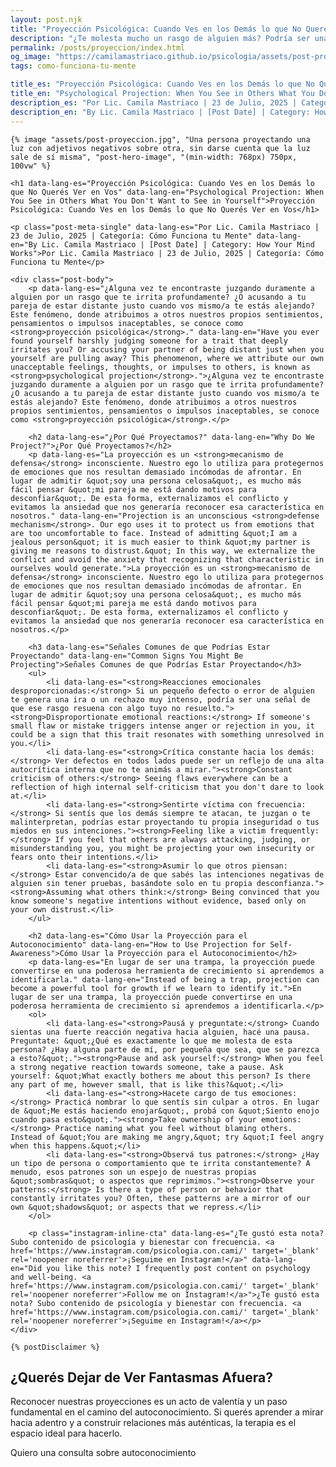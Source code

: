 ```yaml
---
layout: post.njk
title: "Proyección Psicológica: Cuando Ves en los Demás lo que No Querés Ver en Vos | Blog Camila Mastriaco"
description: "¿Te molesta mucho un rasgo de alguien más? Podría ser una proyección. Descubrí qué es este mecanismo de defensa y cómo usarlo para tu autoconocimiento."
permalink: /posts/proyeccion/index.html
og_image: "https://camilamastriaco.github.io/psicologia/assets/post-proyeccion.jpg"
tags: como-funciona-tu-mente

title_es: "Proyección Psicológica: Cuando Ves en los Demás lo que No Querés Ver en Vos"
title_en: "Psychological Projection: When You See in Others What You Don't Want to See in Yourself"
description_es: "Por Lic. Camila Mastriaco | 23 de Julio, 2025 | Categoría: Cómo Funciona tu Mente"
description_en: "By Lic. Camila Mastriaco | [Post Date] | Category: How Your Mind Works"
---
```





    {% image "assets/post-proyeccion.jpg", "Una persona proyectando una luz con adjetivos negativos sobre otra, sin darse cuenta que la luz sale de sí misma", "post-hero-image", "(min-width: 768px) 750px, 100vw" %}
    
    <h1 data-lang-es="Proyección Psicológica: Cuando Ves en los Demás lo que No Querés Ver en Vos" data-lang-en="Psychological Projection: When You See in Others What You Don't Want to See in Yourself">Proyección Psicológica: Cuando Ves en los Demás lo que No Querés Ver en Vos</h1>
<div id="share-buttons-container"></div>

    <p class="post-meta-single" data-lang-es="Por Lic. Camila Mastriaco | 23 de Julio, 2025 | Categoría: Cómo Funciona tu Mente" data-lang-en="By Lic. Camila Mastriaco | [Post Date] | Category: How Your Mind Works">Por Lic. Camila Mastriaco | 23 de Julio, 2025 | Categoría: Cómo Funciona tu Mente</p>
    
    <div class="post-body">
        <p data-lang-es="¿Alguna vez te encontraste juzgando duramente a alguien por un rasgo que te irrita profundamente? ¿O acusando a tu pareja de estar distante justo cuando vos mismo/a te estás alejando? Este fenómeno, donde atribuimos a otros nuestros propios sentimientos, pensamientos o impulsos inaceptables, se conoce como <strong>proyección psicológica</strong>." data-lang-en="Have you ever found yourself harshly judging someone for a trait that deeply irritates you? Or accusing your partner of being distant just when you yourself are pulling away? This phenomenon, where we attribute our own unacceptable feelings, thoughts, or impulses to others, is known as <strong>psychological projection</strong>.">¿Alguna vez te encontraste juzgando duramente a alguien por un rasgo que te irrita profundamente? ¿O acusando a tu pareja de estar distante justo cuando vos mismo/a te estás alejando? Este fenómeno, donde atribuimos a otros nuestros propios sentimientos, pensamientos o impulsos inaceptables, se conoce como <strong>proyección psicológica</strong>.</p>

        <h2 data-lang-es="¿Por Qué Proyectamos?" data-lang-en="Why Do We Project?">¿Por Qué Proyectamos?</h2>
        <p data-lang-es="La proyección es un <strong>mecanismo de defensa</strong> inconsciente. Nuestro ego lo utiliza para protegernos de emociones que nos resultan demasiado incómodas de afrontar. En lugar de admitir &quot;soy una persona celosa&quot;, es mucho más fácil pensar &quot;mi pareja me está dando motivos para desconfiar&quot;. De esta forma, externalizamos el conflicto y evitamos la ansiedad que nos generaría reconocer esa característica en nosotros." data-lang-en="Projection is an unconscious <strong>defense mechanism</strong>. Our ego uses it to protect us from emotions that are too uncomfortable to face. Instead of admitting &quot;I am a jealous person&quot; it is much easier to think &quot;my partner is giving me reasons to distrust.&quot; In this way, we externalize the conflict and avoid the anxiety that recognizing that characteristic in ourselves would generate.">La proyección es un <strong>mecanismo de defensa</strong> inconsciente. Nuestro ego lo utiliza para protegernos de emociones que nos resultan demasiado incómodas de afrontar. En lugar de admitir &quot;soy una persona celosa&quot;, es mucho más fácil pensar &quot;mi pareja me está dando motivos para desconfiar&quot;. De esta forma, externalizamos el conflicto y evitamos la ansiedad que nos generaría reconocer esa característica en nosotros.</p>
        
        <h3 data-lang-es="Señales Comunes de que Podrías Estar Proyectando" data-lang-en="Common Signs You Might Be Projecting">Señales Comunes de que Podrías Estar Proyectando</h3>
        <ul>
            <li data-lang-es="<strong>Reacciones emocionales desproporcionadas:</strong> Si un pequeño defecto o error de alguien te genera una ira o un rechazo muy intenso, podría ser una señal de que ese rasgo resuena con algo tuyo no resuelto."><strong>Disproportionate emotional reactions:</strong> If someone's small flaw or mistake triggers intense anger or rejection in you, it could be a sign that this trait resonates with something unresolved in you.</li>
            <li data-lang-es="<strong>Crítica constante hacia los demás:</strong> Ver defectos en todos lados puede ser un reflejo de una alta autocrítica interna que no te animás a mirar."><strong>Constant criticism of others:</strong> Seeing flaws everywhere can be a reflection of high internal self-criticism that you don't dare to look at.</li>
            <li data-lang-es="<strong>Sentirte víctima con frecuencia:</strong> Si sentís que los demás siempre te atacan, te juzgan o te malinterpretan, podrías estar proyectando tu propia inseguridad o tus miedos en sus intenciones."><strong>Feeling like a victim frequently:</strong> If you feel that others are always attacking, judging, or misunderstanding you, you might be projecting your own insecurity or fears onto their intentions.</li>
            <li data-lang-es="<strong>Asumir lo que otros piensan:</strong> Estar convencido/a de que sabés las intenciones negativas de alguien sin tener pruebas, basándote solo en tu propia desconfianza."><strong>Assuming what others think:</strong> Being convinced that you know someone's negative intentions without evidence, based only on your own distrust.</li>
        </ul>

        <h2 data-lang-es="Cómo Usar la Proyección para el Autoconocimiento" data-lang-en="How to Use Projection for Self-Awareness">Cómo Usar la Proyección para el Autoconocimiento</h2>
        <p data-lang-es="En lugar de ser una trampa, la proyección puede convertirse en una poderosa herramienta de crecimiento si aprendemos a identificarla." data-lang-en="Instead of being a trap, projection can become a powerful tool for growth if we learn to identify it.">En lugar de ser una trampa, la proyección puede convertirse en una poderosa herramienta de crecimiento si aprendemos a identificarla.</p>
        <ol>
            <li data-lang-es="<strong>Pausá y preguntate:</strong> Cuando sientas una fuerte reacción negativa hacia alguien, hacé una pausa. Preguntate: &quot;¿Qué es exactamente lo que me molesta de esta persona? ¿Hay alguna parte de mí, por pequeña que sea, que se parezca a esto?&quot;."><strong>Pause and ask yourself:</strong> When you feel a strong negative reaction towards someone, take a pause. Ask yourself: &quot;What exactly bothers me about this person? Is there any part of me, however small, that is like this?&quot;.</li>
            <li data-lang-es="<strong>Hacete cargo de tus emociones:</strong> Practicá nombrar lo que sentís sin culpar a otros. En lugar de &quot;Me estás haciendo enojar&quot;, probá con &quot;Siento enojo cuando pasa esto&quot;."><strong>Take ownership of your emotions:</strong> Practice naming what you feel without blaming others. Instead of &quot;You are making me angry,&quot; try &quot;I feel angry when this happens.&quot;</li>
            <li data-lang-es="<strong>Observá tus patrones:</strong> ¿Hay un tipo de persona o comportamiento que te irrita constantemente? A menudo, esos patrones son un espejo de nuestras propias &quot;sombras&quot; o aspectos que reprimimos."><strong>Observe your patterns:</strong> Is there a type of person or behavior that constantly irritates you? Often, these patterns are a mirror of our own &quot;shadows&quot; or aspects that we repress.</li>
        </ol>
        
        <p class="instagram-inline-cta" data-lang-es="¿Te gustó esta nota? Subo contenido de psicología y bienestar con frecuencia. <a href='https://www.instagram.com/psicologia.con.cami/' target='_blank' rel='noopener noreferrer'>¡Seguime en Instagram!</a>" data-lang-en="Did you like this note? I frequently post content on psychology and well-being. <a href='https://www.instagram.com/psicologia.con.cami/' target='_blank' rel='noopener noreferrer'>Follow me on Instagram!</a>">¿Te gustó esta nota? Subo contenido de psicología y bienestar con frecuencia. <a href='https://www.instagram.com/psicologia.con.cami/' target='_blank' rel='noopener noreferrer'>¡Seguime en Instagram!</a></p>
    </div>
    
    {% postDisclaimer %}

<section id="cta-post" class="no-padding-bottom" class="animate-on-scroll">
        <h2 data-lang-es="¿Querés Dejar de Ver Fantasmas Afuera?" data-lang-en="Want to Stop Seeing Ghosts Outside?">¿Querés Dejar de Ver Fantasmas Afuera?</h2>
        <p data-lang-es="Reconocer nuestras proyecciones es un acto de valentía y un paso fundamental en el camino del autoconocimiento. Si querés aprender a mirar hacia adentro y a construir relaciones más auténticas, la terapia es el espacio ideal para hacerlo." data-lang-en="Recognizing our projections is an act of courage and a fundamental step on the path of self-knowledge. If you want to learn to look inward and build more authentic relationships, therapy is the ideal space to do so.">Reconocer nuestras proyecciones es un acto de valentía y un paso fundamental en el camino del autoconocimiento. Si querés aprender a mirar hacia adentro y a construir relaciones más auténticas, la terapia es el espacio ideal para hacerlo.</p>
        <a 
            class="btn whatsapp-trigger" 
            data-location="post_proyeccion_cta" 
            target="_blank" 
            rel="noopener noreferrer" 
            data-lang-es="Quiero una consulta sobre autoconocimiento" 
            data-lang-en="I want a consultation about self-awareness" 
            data-whatsapp-es="Hola Camila, leí tu nota sobre la proyección psicológica y me gustaría trabajar en mi autoconocimiento." 
            data-whatsapp-en="Hi Camila, I read your note about psychological projection and I would like to work on my self-awareness." 
        >Quiero una consulta sobre autoconocimiento</a>
    </section>